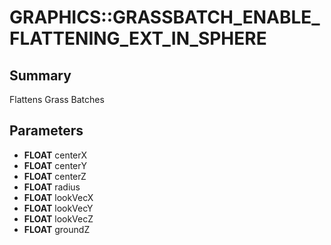 # GRAPHICS::GRASSBATCH_ENABLE_FLATTENING_EXT_IN_SPHERE

## Summary
Flattens Grass Batches

## Parameters
* **FLOAT** centerX
* **FLOAT** centerY
* **FLOAT** centerZ
* **FLOAT** radius
* **FLOAT** lookVecX
* **FLOAT** lookVecY
* **FLOAT** lookVecZ
* **FLOAT** groundZ